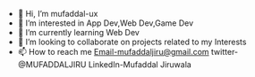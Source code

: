 - 👋 Hi, I’m mufaddal-ux
- 👀 I’m interested in App Dev,Web Dev,Game Dev 
- 🌱 I’m currently learning Web Dev
- 💞️ I’m looking to collaborate on projects related to my Interests
- 📫 How to reach me 
  Email-mufaddaljiru@gmail.com
  twitter-@MUFADDALJIRU
  LinkedIn-Mufaddal Jiruwala

<!---
mufaddal-ux/mufaddal-ux is a ✨ special ✨ repository because its `README.md` (this file) appears on your GitHub profile.
You can click the Preview link to take a look at your changes.
--->
